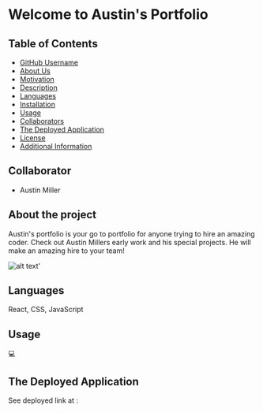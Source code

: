 # Welcome to Austin's Portfolio 

## Table of Contents
  - [GitHub Username](#github)
  - [About Us](#about)
  - [Motivation](#motivation)
  - [Description](#description)
  - [Languages](#languages)
  - [Installation](#installation)
  - [Usage](#usage)
  - [Collaborators](#credits)
  - [The Deployed Application](#credits)
  - [License](#license)
  - [Additional Information](#additional-info)

 ## Collaborator
   * Austin Miller

  ## About the project 
  Austin's portfolio is your go to portfolio for anyone trying to hire an amazing coder. Check out Austin Millers early work and his special projects. He will make an amazing hire to your team! 

![alt text](/portfoliphoto1.png)'

    
  ## Languages
  React, CSS, JavaScript
 
  ## Usage
  💻

  ## The Deployed Application
  See deployed link at : 
  
